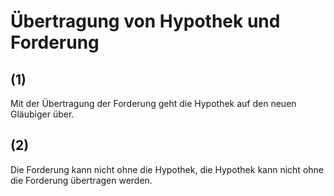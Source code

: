 # Übertragung von Hypothek und Forderung



## (1)

 Mit der Übertragung der Forderung geht die Hypothek auf den neuen Gläubiger über.

## (2)

 Die Forderung kann nicht ohne die Hypothek, die Hypothek kann nicht ohne die Forderung übertragen werden. 

